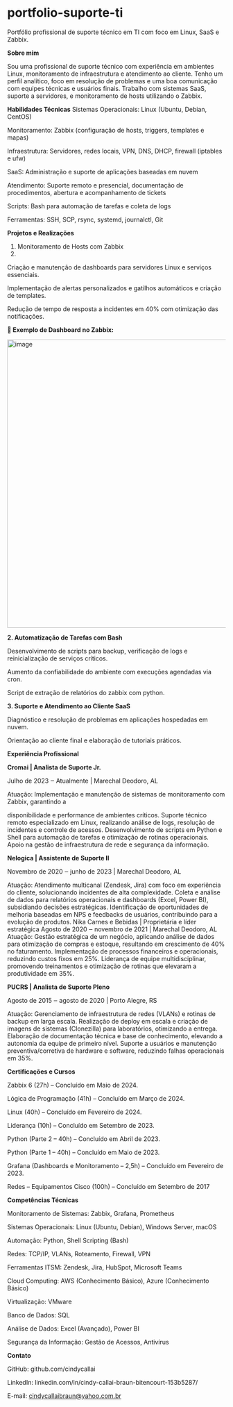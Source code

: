 # portfolio-suporte-ti
Portfólio profissional de suporte técnico em TI com foco em Linux, SaaS e Zabbix.

**Sobre mim**

Sou uma profissional de suporte técnico com experiência em ambientes Linux, monitoramento de infraestrutura e atendimento ao cliente. Tenho um perfil analítico, foco em resolução de problemas e uma boa comunicação com equipes técnicas e usuários finais. Trabalho com sistemas SaaS, suporte a servidores, e monitoramento de hosts utilizando o Zabbix.

**Habilidades Técnicas**
Sistemas Operacionais: Linux (Ubuntu, Debian, CentOS)

Monitoramento: Zabbix (configuração de hosts, triggers, templates e mapas)

Infraestrutura: Servidores, redes locais, VPN, DNS, DHCP, firewall (iptables e ufw)

SaaS: Administração e suporte de aplicações baseadas em nuvem

Atendimento: Suporte remoto e presencial, documentação de procedimentos, abertura e acompanhamento de tickets

Scripts: Bash para automação de tarefas e coleta de logs

Ferramentas: SSH, SCP, rsync, systemd, journalctl, Git

**Projetos e Realizações**
1. Monitoramento de Hosts com Zabbix
2. 
Criação e manutenção de dashboards para servidores Linux e serviços essenciais.

Implementação de alertas personalizados e gatilhos automáticos e criação de templates.

Redução de tempo de resposta a incidentes em 40% com otimização das notificações.

**📸 Exemplo de Dashboard no Zabbix:**

<img width="1887" height="664" alt="image" src="https://github.com/user-attachments/assets/4f27a963-e794-43d2-80a4-921a93cad495" />

**2. Automatização de Tarefas com Bash**

Desenvolvimento de scripts para backup, verificação de logs e reinicialização de serviços críticos.

Aumento da confiabilidade do ambiente com execuções agendadas via cron.

Script de extração de relatórios do zabbix com python.

**3. Suporte e Atendimento ao Cliente SaaS**

Diagnóstico e resolução de problemas em aplicações hospedadas em nuvem.

Orientação ao cliente final e elaboração de tutoriais práticos.

**Experiência Profissional**

**Cromai | Analista de Suporte Jr.**

Julho de 2023 ‒ Atualmente | Marechal Deodoro, AL

Atuação: Implementação e manutenção de sistemas de monitoramento com Zabbix, garantindo a

disponibilidade e performance de ambientes críticos.
Suporte técnico remoto especializado em Linux, realizando análise de logs, resolução de incidentes e
controle de acessos.
Desenvolvimento de scripts em Python e Shell para automação de tarefas e otimização de rotinas
operacionais.
Apoio na gestão de infraestrutura de rede e segurança da informação.

**Nelogica | Assistente de Suporte II**

Novembro de 2020 ‒ junho de 2023 | Marechal Deodoro, AL

Atuação: Atendimento multicanal (Zendesk, Jira) com foco em experiência do cliente, solucionando
incidentes de alta complexidade.
Coleta e análise de dados para relatórios operacionais e dashboards (Excel, Power BI), subsidiando
decisões estratégicas.
Identificação de oportunidades de melhoria baseadas em NPS e feedbacks de usuários, contribuindo para
a evolução de produtos.
Nika Carnes e Bebidas | Proprietária e líder estratégica
Agosto de 2020 ‒ novembro de 2021 | Marechal Deodoro, AL
Atuação: Gestão estratégica de um negócio, aplicando análise de dados para otimização de compras e
estoque, resultando em crescimento de 40% no faturamento.
Implementação de processos financeiros e operacionais, reduzindo custos fixos em 25%.
Liderança de equipe multidisciplinar, promovendo treinamentos e otimização de rotinas que elevaram a
produtividade em 35%.

**PUCRS | Analista de Suporte Pleno**

Agosto de 2015 ‒ agosto de 2020 | Porto Alegre, RS

Atuação: Gerenciamento de infraestrutura de redes (VLANs) e rotinas de backup em larga escala.
Realização de deploy em escala e criação de imagens de sistemas (Clonezilla) para laboratórios, otimizando
a entrega.
Elaboração de documentação técnica e base de conhecimento, elevando a autonomia da equipe de primeiro
nível.
Suporte a usuários e manutenção preventiva/corretiva de hardware e software, reduzindo falhas
operacionais em 35%.

**Certificações e Cursos**

Zabbix 6 (27h) – Concluído em Maio de 2024.

Lógica de Programação (41h) – Concluído em Março de 2024.

Linux (40h) – Concluído em Fevereiro de 2024.

Liderança (10h) – Concluído em Setembro de 2023.

Python (Parte 2 – 40h) – Concluído em Abril de 2023.

Python (Parte 1 – 40h) – Concluído em Maio de 2023.

Grafana (Dashboards e Monitoramento – 2,5h) – Concluído em Fevereiro de 2023.

Redes – Equipamentos Cisco (100h) – Concluído em Setembro de 2017

**Competências Técnicas**

Monitoramento de Sistemas: Zabbix, Grafana, Prometheus

Sistemas Operacionais: Linux (Ubuntu, Debian), Windows Server, macOS

Automação: Python, Shell Scripting (Bash)

Redes: TCP/IP, VLANs, Roteamento, Firewall, VPN

Ferramentas ITSM: Zendesk, Jira, HubSpot, Microsoft Teams

Cloud Computing: AWS (Conhecimento Básico), Azure (Conhecimento Básico)

Virtualização: VMware

Banco de Dados: SQL

Análise de Dados: Excel (Avançado), Power BI

Segurança da Informação: Gestão de Acessos, Antivírus

**Contato**

GitHub: github.com/cindycallai

LinkedIn: linkedin.com/in/cindy-callai-braun-bitencourt-153b5287/

E-mail: cindycallaibraun@yahoo.com.br
